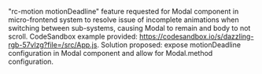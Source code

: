 "rc-motion motionDeadline" feature requested for Modal component in micro-frontend system to resolve issue of incomplete animations when switching between sub-systems, causing Modal to remain and body to not scroll. CodeSandbox example provided: <https://codesandbox.io/s/dazzling-rgb-57vlzg?file=/src/App.js>. Solution proposed: expose motionDeadline configuration in Modal component and allow for Modal.method configuration.
